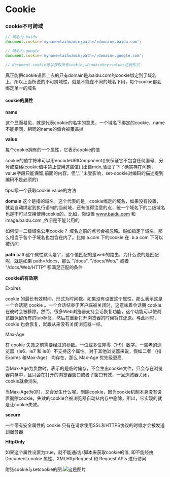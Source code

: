 # Cookie
### cookie不可跨域

```javascript
// 域名为.baidu
document.cookie='myname=laihuamin;path=/;domain=.baidu.com';

// 域名为.google
document.cookie='myname=laihuamin;path=/;domain=.google.com';

// document.cookie可以获取所有cookie,以cookiekey+value;这种形式
```
真正能把cookie设置上去的只有domain是.baidu.com的cookie绑定到了域名上，所以上面所说的不可跨域性，就是不能在不同的域名下用，每个cookie都会绑定单一的域名

#### cookie的属性
**name**

这个显而易见，就是代表cookie的名字的意思，一个域名下绑定的cookie，name不能相同，相同的name的值会被覆盖掉

**value**

每个cookie拥有的一个属性，它表示cookie的值

cookie的值字符串可以用encodeURIComponent()来保证它不包含任何逗号、分号或空格(cookie值中禁止使用这些值).(出自mdn,验证了下';'确实存在问题，value字段只能保留;前面的内容，但',',' '未受影响，set-cookie对编码的描述提到编码不是必须的)

tips:写一个获取cookie value的方法

**domain**
这个是指的域名，这个代表的是，cookie绑定的域名，如果没有设置，就会自动绑定到执行语句的当前域，还有值得注意的点，统一个域名下的二级域名也是不可以交换使用cookie的，比如，你设置 www.baidu.com 和 image.baidu.com ,依旧是不能公用的

如何使一二级域名公用cookie？
域名之前的点号会被忽略。假如指定了域名，那么相当于各个子域名也包含在内了。比如.a.com 下的cookie 在 .b.a.com 下可以被访问

**path**
path这个属性默认是'/'，这个值匹配的是web的路由，为什么说的是匹配呢，就是如果 path=/docs，那么 "/docs", "/docs/Web/" 或者 "/docs/Web/HTTP" 都满足匹配的条件

**cookie的有效期**

Expires

cookie 的最长有效时间，形式为时间戳。如果没有设置这个属性，那么表示这是一个会话期 cookie 。一个会话结束于客户端被关闭时，这意味着会话期 cookie 在彼时会被移除。然而，很多Web浏览器支持会话恢复功能，这个功能可以使浏览器保留所有的tab标签，然后在重新打开浏览器的时候将其还原。与此同时，cookie 也会恢复，就跟从来没有关闭浏览器一样。

Max-Age

在 cookie 失效之前需要经过的秒数。一位或多位非零（1-9）数字。一些老的浏览器（ie6、ie7 和 ie8）不支持这个属性。对于其他浏览器来说，假如二者 （指 Expires 和Max-Age） 均存在，那么 Max-Age 优先级更高,

 当Max-Age为负数时，表示的是临时储存，不会生出cookie文件，只会存在浏览器内存中，且只会在打开的浏览器窗口或者子窗口有效，一旦浏览器关闭，cookie就会消失, 
 
 当Max-Age为0时，又会发生什么呢，删除cookie，因为cookie机制本身没有设置删除cookie，失效的cookie会被浏览器自动从内存中删除，所以，它实现的就是让cookie失效。

**secure**

一个带有安全属性的 cookie 只有在请求使用SSL和HTTPS协议的时候才会被发送到服务器

**HttpOnly**

如果这个属性设置为true，就不能通过js脚本来获取cookie的值, 即不能经由  Document.cookie 属性、XMLHttpRequest 和  Request APIs 进行访问

附张cookie与setcookie的图:![这是图片](
https://user-gold-cdn.xitu.io/2017/10/2/ac1f0d4e46b21da20d76b8136dd7583f?imageView2/0/w/1280/h/960/format/webp/ignore-error/1)